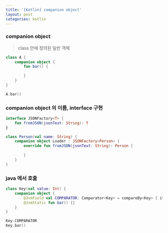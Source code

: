```yaml
---
title: '[Kotlin] companion object'
layout: post
categories: kotlin
---
```


### companion object
> class 안에 정의된 일반 객체

```kotlin
class A {
    companion object {
        fun bar() {
        
        }
    }
}
```
```kotlin
A.bar()
```

### companion object 의 이름, interface 구현
```kotlin
interface JSONFactory<T> {
    fun fromJSON(jsonText: String): T
}

class Person(val name: String) {
    companion object Loader : JSONFactory<Person> {
        override fun fromJSON(jsonText: String): Person {
        
        }
    }
}
```

### java 에서 호출
```kotlin
class Key(val value: Int) { 
    companion object { 
        @JvmField val COMPARATOR: Comparator<Key> = compareBy<Key> { it.value } 
        @JvmStatic fun bar() {} 
    } 
}
```
```kotlin
Key.COMPARATOR
Key.bar()
```